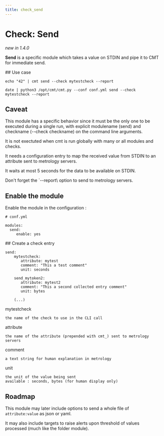 ```yaml
---
title: check_send
---
```


# Check: Send

*new in 1.4.0*


**Send** is a specific module which takes a value on STDIN and pipe it to CMT for immediate send.


## Use case


    echo "42" | cmt send --check mytestcheck --report

    date | python3 /opt/cmt/cmt.py --conf conf.yml send --check mytestcheck --report



## Caveat 

This module has a specific behavior since it must be the only one to be executed during a single run, 
with explicit modulename (send) and checkname (--check checkname) on the command line arguments.

It is not exectuted when cmt is run globally with many or all modules and checks.

It needs a configuration entry to map the  received value from STDIN to an attribute sent to metrology servers.

It waits at most 5 seconds for the data to be available on STDIN.

Don't forget the `--report\ option to send to metrology servers.



## Enable the module

Enable the module in the configuration :

    # conf.yml

    modules:
      send:
         enable: yes

## Create a check entry 

    send:
        mytestcheck:
           attribute: mytest
           comment: "This a test comment"
           unit: seconds

        send_mytoken2:
           attribute: mytest2
           comment: "This a second collected entry comment"
           unit: bytes

        (...)

mytestcheck 
    
    the name of the check to use in the CLI call

attribute

    the name of the attribute (prepended with cmt_) sent to metrology servers


comment

    a text string for human explanation in metrology

unit

    the unit of the value being sent
    available : seconds, bytes (for human display only)



## Roadmap

This module may later include options to send a whole file of `attribute:value` as json or yaml.

It may also include targets to raise alerts upon threshold of values processed (much like the folder module).


